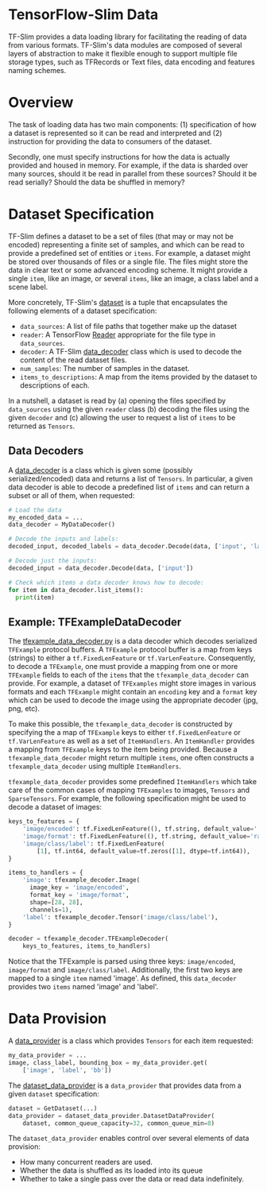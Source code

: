 # TensorFlow-Slim Data

TF-Slim provides a data loading library for facilitating the reading of data
from various formats. TF-Slim's data modules are composed of several layers of
abstraction to make it flexible enough to support multiple file storage types,
such as TFRecords or Text files, data encoding and features naming schemes.

# Overview

The task of loading data has two main components: (1) specification of how
a dataset is represented so it can be read and interpreted and (2) instruction
for providing the data to consumers of the dataset.

Secondly, one must specify instructions for how
the data is actually provided and housed in memory. For example, if the data is
sharded over many sources, should it be read in parallel from these sources?
Should it be read serially? Should the data be shuffled in memory?

# Dataset Specification

TF-Slim defines a dataset to be a set of files (that may or may not be encoded)
representing a finite set of samples, and which can be read to provide a
predefined set of entities or `items`. For example, a dataset might be stored
over thousands of files or a single file. The files might store the data in
clear text or some advanced encoding scheme. It might provide a single `item`,
like an image, or several `items`, like an image, a class label and a scene
label.

More concretely, TF-Slim's
[dataset](https://www.tensorflow.org/code/tensorflow/contrib/slim/python/slim/data/dataset.py)
is a tuple that encapsulates the following elements of a dataset specification:

* `data_sources`: A list of file paths that together make up the dataset
* `reader`: A TensorFlow
[Reader](https://www.tensorflow.org/api_docs/python/io_ops.html#ReaderBase)
appropriate for the file type in `data_sources`.
* `decoder`: A TF-Slim
[data_decoder](https://www.tensorflow.org/code/tensorflow/contrib/slim/python/slim/data/data_decoder.py)
class which is used to decode the content of the read dataset files.
* `num_samples`: The number of samples in the dataset.
* `items_to_descriptions`: A map from the items provided by the dataset to
descriptions of each.

In a nutshell, a dataset is read by (a) opening the files specified by
`data_sources` using the given `reader` class (b) decoding the files using
the given `decoder` and (c) allowing the user to request a list of `items` to
be returned as `Tensors`.

## Data Decoders

A
[data_decoder](https://www.tensorflow.org/code/tensorflow/contrib/slim/python/slim/data/data_decoder.py)
is a class which is given some (possibly serialized/encoded) data and returns a
list of `Tensors`. In particular, a given data decoder is able to decode a
predefined list of `items` and can return a subset or all of them, when
requested:

```python
# Load the data
my_encoded_data = ...
data_decoder = MyDataDecoder()

# Decode the inputs and labels:
decoded_input, decoded_labels = data_decoder.Decode(data, ['input', 'labels'])

# Decode just the inputs:
decoded_input = data_decoder.Decode(data, ['input'])

# Check which items a data decoder knows how to decode:
for item in data_decoder.list_items():
  print(item)
```

## Example: TFExampleDataDecoder

The
[tfexample_data_decoder.py](https://www.tensorflow.org/code/tensorflow/contrib/slim/python/slim/data/tfexample_data_decoder.py)
is a data decoder which decodes serialized `TFExample` protocol buffers. A
`TFExample` protocol buffer is a map from keys (strings) to either a
`tf.FixedLenFeature` or `tf.VarLenFeature`. Consequently, to decode a
`TFExample`, one must provide a mapping from one or more `TFExample` fields
to each of the `items` that the `tfexample_data_decoder` can provide. For
example, a dataset of `TFExamples` might store images in various formats and
each `TFExample` might contain an `encoding` key and a `format` key which can
be used to decode the image using the appropriate decoder (jpg, png, etc).

To make this possible, the `tfexample_data_decoder` is constructed by specifying
the a map of `TFExample` keys to either `tf.FixedLenFeature` or
`tf.VarLenFeature` as well as a set of `ItemHandlers`. An `ItemHandler`
provides a mapping from `TFExample` keys to the item being provided. Because a
`tfexample_data_decoder` might return multiple `items`, one often constructs a
`tfexample_data_decoder` using multiple `ItemHandlers`.

`tfexample_data_decoder` provides some predefined `ItemHandlers` which take care
of the common cases of mapping `TFExamples` to images, `Tensors` and
`SparseTensors`. For example, the following specification might be
used to decode a dataset of images:

```python
keys_to_features = {
    'image/encoded': tf.FixedLenFeature((), tf.string, default_value=''),
    'image/format': tf.FixedLenFeature((), tf.string, default_value='raw'),
    'image/class/label': tf.FixedLenFeature(
        [1], tf.int64, default_value=tf.zeros([1], dtype=tf.int64)),
}

items_to_handlers = {
    'image': tfexample_decoder.Image(
      image_key = 'image/encoded',
      format_key = 'image/format',
      shape=[28, 28],
      channels=1),
    'label': tfexample_decoder.Tensor('image/class/label'),
}

decoder = tfexample_decoder.TFExampleDecoder(
    keys_to_features, items_to_handlers)
```

Notice that the TFExample is parsed using three keys: `image/encoded`,
`image/format` and `image/class/label`. Additionally, the first two keys are
mapped to a single `item` named 'image'. As defined, this `data_decoder`
provides two `items` named 'image' and 'label'.

# Data Provision

A
[data_provider](https://www.tensorflow.org/code/tensorflow/contrib/slim/python/slim/data/data_provider.py)
is a class which provides `Tensors` for each item requested:

```python
my_data_provider = ...
image, class_label, bounding_box = my_data_provider.get(
    ['image', 'label', 'bb'])
```

The
[dataset_data_provider](https://www.tensorflow.org/code/tensorflow/contrib/slim/python/slim/data/dataset_data_provider.py)
is a `data_provider` that provides data from a given `dataset` specification:

```python
dataset = GetDataset(...)
data_provider = dataset_data_provider.DatasetDataProvider(
    dataset, common_queue_capacity=32, common_queue_min=8)
```

The `dataset_data_provider` enables control over several elements of data
provision:

* How many concurrent readers are used.
* Whether the data is shuffled as its loaded into its queue
* Whether to take a single pass over the data or read data indefinitely.

